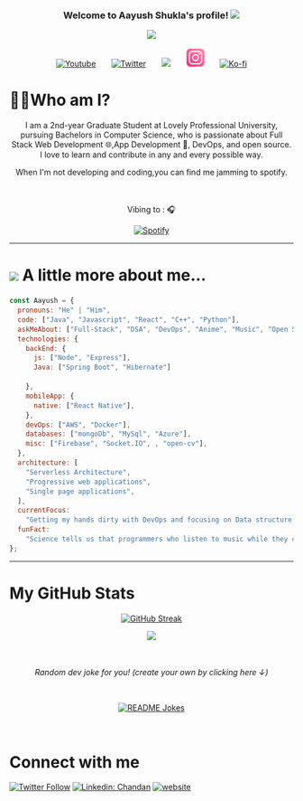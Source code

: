 <h3 align="center">
  Welcome to Aayush Shukla's profile!
  <img src="https://media.giphy.com/media/hvRJCLFzcasrR4ia7z/giphy.gif" width="28">
</h3>

<!-- Typing SVG by DenverCoder1 - https://github.com/DenverCoder1/readme-typing-svg -->
<p align="center">
  <a href="https://github.com/DenverCoder1/readme-typing-svg"><img src="https://readme-typing-svg.herokuapp.com/?lines=Full-Stack%20web%20developer;DevOps%20Enthusiast;Open%20Source%20Contributor&font=Fira%20Code&center=true&width=440&height=45&color=f75c7e&vCenter=true&size=22"></a>
</p>

<p align="center">
  <a href="https://www.youtube.com/channel/UCYe8zCj2U6JxYTe2Cbdp_rQ"><img width="32px" alt="Youtube" title="Youtube" src="https://i.imgur.com/qiXu7b2.png"/></a>
  &#8287;&#8287;&#8287;&#8287;&#8287;
  <a href="https://twitter.com/Aayushs30319978"><img width="32px" alt="Twitter" title="Twitter" src="https://i.imgur.com/OXZM1L6.png"/></a>
  &#8287;&#8287;&#8287;&#8287;&#8287;
  <a href="https://discord.gg/fPrdqh3Zfu" alt="Dev Pro Tips Discussion & Support Server"><img width="32px" src="https://i.imgur.com/OViZO8J.png"/></a>
  &#8287;&#8287;&#8287;&#8287;&#8287;
  <a href="https://www.instagram.com/aayushshuk1a/"><img width="32px" alt="Dev.to" title="Instagram" src="./assests/instagram.png"></a>
  &#8287;&#8287;&#8287;&#8287;&#8287;
  <a href="https://www.buymeacoffee.com/aayush5emaQ"><img width="32px" alt="Ko-fi" title="Buy me a coffee" src="https://i.imgur.com/PpLeD3K.png"/></a>
  
<h1>🤷‍♂️Who am I?</h1>
  
  <p align="center">I am a 2nd-year Graduate Student at Lovely Professional University, pursuing Bachelors in Computer Science, who is passionate about Full Stack Web Development 🌐,App Development 📱, DevOps, and open source. I love to learn and contribute in any and every possible way.
</p>

<p align="center">When I'm not developing and coding,you can find me jamming to spotify. </p>

<div align="center"><br><br> Vibing to : 🎧  </strong></p>

[![Spotify](https://novatorem-seven-green.vercel.app/api/spotify)](https://open.spotify.com/user/31dnnc5zawniwawsbzittgeb3vri)

</div>

---

<h1> <img src="https://media.giphy.com/media/VgCDAzcKvsR6OM0uWg/giphy.gif" width="50"> A little more about me...</h1>

```javascript
const Aayush = {
  pronouns: "He" | "Him",
  code: ["Java", "Javascript", "React", "C++", "Python"],
  askMeAbout: ["Full-Stack", "DSA", "DevOps", "Anime", "Music", "Open Source"],
  technologies: {
    backEnd: {
      js: ["Node", "Express"],
      Java: ["Spring Boot", "Hibernate"]

    },
    mobileApp: {
      native: ["React Native"],
    },
    devOps: ["AWS", "Docker"],
    databases: ["mongoDb", "MySql", "Azure"],
    misc: ["Firebase", "Socket.IO", , "open-cv"],
  },
  architecture: [
    "Serverless Architecture",
    "Progressive web applications",
    "Single page applications",
  ],
  currentFocus:
    "Getting my hands dirty with DevOps and focusing on Data structure and Algorithms",
  funFact:
    "Science tells us that programmers who listen to music while they code might actually have an edge over their colleagues.",
};
```

---

<h1> My GitHub Stats </h1>

<div align="center">

[![GitHub Streak](https://github-readme-streak-stats.herokuapp.com?user=AayushShuk1a&theme=radical&hide_border=true&date_format=M%20j%5B%2C%20Y%5D)](https://git.io/streak-stats)

![](https://komarev.com/ghpvc/?username=AayushShuk1a&color=ff69b4)

<br/>

<i>Random dev joke for you! (create your own by clicking here ↓)</i><br>

<br/>

<a href="https://readme-jokes.vercel.app"><img align="center" src="https://readme-jokes.vercel.app/api?bgColor=%#141321&theme=radical&textColor=%2306d6a0&aColor=%23ff69b4&borderColor=%2306d6a0" alt="README Jokes"></a>

</div>

<br>
<h1> Connect with me </h1>

[![Twitter Follow](https://img.shields.io/twitter/follow/chandan_1307?label=Follow)](https://twitter.com/intent/follow?screen_name=AayushShuk1a)
[![Linkedin: Chandan](https://img.shields.io/badge/-Aayush-blue?style=flat-square&logo=Linkedin&logoColor=white&link=https://www.linkedin.com/in/chandan-kumar-899842196/)](https://www.linkedin.com/in/aayush-shukla-4390a119b/)
[![website](https://img.shields.io/badge/Website-46a2f1.svg?&style=flat-square&logo=Google-Chrome&logoColor=white&link=https://chandankumarsaha.netlify.app//)](https://aayush-portfolio.netlify.app/)

<br />
